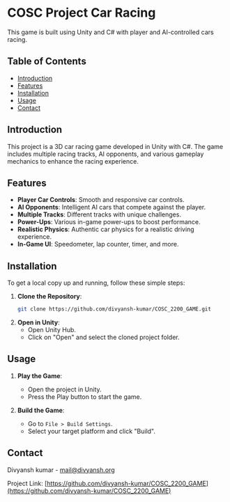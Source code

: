 # COSC Project Car Racing

This game is built using Unity and C# with player and AI-controlled cars racing.

## Table of Contents
- [Introduction](#introduction)
- [Features](#features)
- [Installation](#installation)
- [Usage](#usage)
- [Contact](#contact)

## Introduction
This project is a 3D car racing game developed in Unity with C#. The game includes multiple racing tracks, AI opponents, and various gameplay mechanics to enhance the racing experience.

## Features
- **Player Car Controls**: Smooth and responsive car controls.
- **AI Opponents**: Intelligent AI cars that compete against the player.
- **Multiple Tracks**: Different tracks with unique challenges.
- **Power-Ups**: Various in-game power-ups to boost performance.
- **Realistic Physics**: Authentic car physics for a realistic driving experience.
- **In-Game UI**: Speedometer, lap counter, timer, and more.

## Installation
To get a local copy up and running, follow these simple steps:

1. **Clone the Repository**:
   ```sh
   git clone https://github.com/divyansh-kumar/COSC_2200_GAME.git
   ```
2. **Open in Unity**:
   - Open Unity Hub.
   - Click on "Open" and select the cloned project folder.

## Usage
1. **Play the Game**:
   - Open the project in Unity.
   - Press the Play button to start the game.

2. **Build the Game**:
   - Go to `File > Build Settings`.
   - Select your target platform and click "Build".

## Contact
Divyansh kumar - [mail@divyansh.org](mailto:mail@divyansh.org)

Project Link: [https://github.com/divyansh-kumar/COSC_2200_GAME](https://github.com/divyansh-kumar/COSC_2200_GAME)
